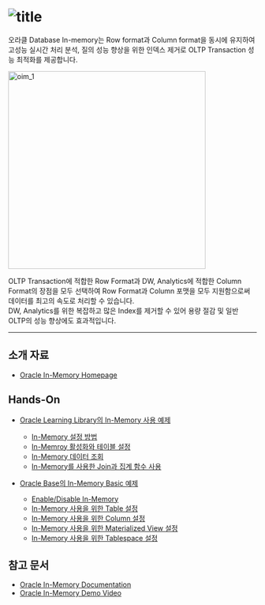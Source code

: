 ![title](https://github.com/oracle19c-cookbook/In-DB-Analytics/blob/master/In-Memory/oim_title.JPG)
===
오라클 Database In-memory는 Row format과 Column format을 동시에 유지하여 고성능 실시간 처리 분석, 질의 성능 향상을 위한 인덱스 제거로 OLTP Transaction 성능 최적화를 제공합니다.

<img src="https://github.com/oracle19c-cookbook/In-DB-Analytics/blob/master/In-Memory/oim_1.png" width="400px" title="oim_1" alt="oim_1"></img><br/>

 OLTP Transaction에 적합한 Row Format과 DW, Analytics에 적합한 Column Format의 장점을 모두 선택하여 Row Format과 Column 포맷을 모두 지원함으로써 데이터를 최고의 속도로 처리할 수 있습니다.   
 DW, Analytics를 위한 복잡하고 많은 Index를 제거할 수 있어 용량 절감 및 일반 OLTP의 성능 향상에도 효과적입니다.

***
소개 자료
---
* [Oracle In-Memory Homepage](https://www.oracle.com/database/technologies/in-memory.html)

Hands-On
---
* [Oracle Learning Library의 In-Memory 사용 예제](https://oracle.github.io/learning-library/data-management-library/database/options/in-memory.html#section-2-enabling-in-memory)
   - [In-Memory 설정 방법](https://oracle.github.io/learning-library/data-management-library/database/options/in-memory.html#section-1-logging-in-and-enabling-in-memory)
   - [In-Memroy 활성화와 테이블 설정](https://oracle.github.io/learning-library/data-management-library/database/options/in-memory.html#section-2-enabling-in-memory)
   - [In-Memory 데이터 조회](https://oracle.github.io/learning-library/data-management-library/database/options/in-memory.html#section-3-querying-the-in-memory-column-store)
   - [In-Memory를 사용한 Join과 집계 함수 사용](https://oracle.github.io/learning-library/data-management-library/database/options/in-memory.html#section-4-in-memory-joins-and-aggregation)
   
* [Oracle Base의 In-Memory Basic 예제](https://oracle-base.com/articles/12c/in-memory-column-store-12cr1)
   - [Enable/Disable In-Memory](https://oracle-base.com/articles/12c/in-memory-column-store-12cr1#enable-in-memory-column-store)
   - [In-Memory 사용을 위한 Table 설정](https://oracle-base.com/articles/12c/in-memory-column-store-12cr1#managing-tables)
   - [In-Memory 사용을 위한 Column 설정](https://oracle-base.com/articles/12c/in-memory-column-store-12cr1#managing-columns)
   - [In-Memory 사용을 위한 Materialized View 설정](https://oracle-base.com/articles/12c/in-memory-column-store-12cr1#managing-mviews)
   - [In-Memory 사용을 위한 Tablespace 설정](https://oracle-base.com/articles/12c/in-memory-column-store-12cr1#managing-tablespaces)



참고 문서
---
* [Oracle In-Memory Documentation](https://docs.oracle.com/en/database/oracle/oracle-database/19/inmem/index.html)
* [Oracle In-Memory Demo Video](https://youtu.be/7ZbzIhuNweU)
